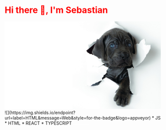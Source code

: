 
<p align="center">
<h1 style="color: red;">Hi there 👋, I'm Sebastian </h1>
</p>

<img src=R.jpeg>
![](https://img.shields.io/endpoint?url=label=HTML&message=Web&style=for-the-badge&logo=appveyor)
* JS
* HTML
* REACT
* TYPESCRIPT
<img width="50px" src="anim.svg">
